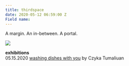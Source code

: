 ```yaml
---
title: thirdspace
date: 2020-05-12 06:59:00 Z
Field name: 
---
```


A margin. An in-between. A portal.

<img src="../uploads/comma-salamin.jpg"/>

**exhibitions**
<br />
05.15.2020 [washing dishes with you](https://isipkwago.com/thirdspace/washingdisheswithyou) by Czyka Tumaliuan

